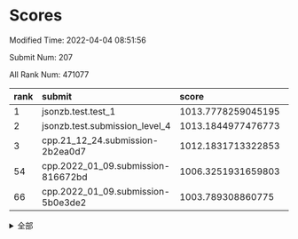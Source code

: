 # Scores

Modified Time: 2022-04-04 08:51:56

Submit Num: 207

All Rank Num: 471077

| rank |               submit               |       score        |       sigma        | pk_num |
| :--- | :--------------------------------- | :----------------- | :----------------- | :----- |
| 1    | jsonzb.test.test_1                 | 1013.7778259045195 | 0.8469292241133864 | 9100   |
| 2    | jsonzb.test.submission_level_4     | 1013.1844977476773 | 0.8169802165732052 | 9101   |
| 3    | cpp.21_12_24.submission-2b2ea0d7   | 1012.1831713322853 | 0.7927725207922257 | 9104   |
| 54   | cpp.2022_01_09.submission-816672bd | 1006.3251931659803 | 0.7218420403502082 | 9104   |
| 66   | cpp.2022_01_09.submission-5b0e3de2 | 1003.789308860775  | 0.7058147195017045 | 9102   |


<details>
<summary>全部</summary>

| rank |                 submit                 |       score        |       sigma        | pk_num |
| :--- | :------------------------------------- | :----------------- | :----------------- | :----- |
| 1    | jsonzb.test.test_1                     | 1013.7778259045195 | 0.8469292241133864 | 9100   |
| 2    | jsonzb.test.submission_level_4         | 1013.1844977476773 | 0.8169802165732052 | 9101   |
| 3    | cpp.21_12_24.submission-2b2ea0d7       | 1012.1831713322853 | 0.7927725207922257 | 9104   |
| 4    | gobigger.level_3.submission_level_3_1  | 1011.8742189285801 | 0.7885310700363838 | 9105   |
| 5    | gobigger.level_3.submission_level_3_26 | 1011.5710072283787 | 0.8059046957566334 | 9100   |
| 6    | gobigger.level_3.submission_level_3_7  | 1011.5693333295189 | 0.8078764550543867 | 9099   |
| 7    | gobigger.level_3.submission_level_3_17 | 1011.1667865168858 | 0.7601970664928214 | 9097   |
| 8    | gobigger.level_3.submission_level_3_49 | 1010.8507028095257 | 0.7460996105335936 | 9104   |
| 9    | gobigger.level_3.submission_level_3_21 | 1010.8258279200024 | 0.7464320146201556 | 9109   |
| 10   | gobigger.level_3.submission_level_3_25 | 1010.695173258224  | 0.7847524791521815 | 9099   |
| 11   | gobigger.level_3.submission_level_3_15 | 1010.5617803457441 | 0.7987724427731319 | 9100   |
| 12   | gobigger.level_3.submission_level_3_22 | 1010.4519212906754 | 0.776809907826777  | 9100   |
| 13   | gobigger.level_3.submission_level_3_46 | 1010.3269798949991 | 0.7770934274123652 | 9104   |
| 14   | gobigger.level_3.submission_level_3_5  | 1010.2924122509166 | 0.7703561932238172 | 9102   |
| 15   | gobigger.level_3.submission_level_3_2  | 1010.2870739838096 | 0.7823107604434022 | 9110   |
| 16   | gobigger.level_3.submission_level_3_14 | 1010.1917508713844 | 0.7711809639334526 | 9104   |
| 17   | gobigger.level_3.submission_level_3_24 | 1010.1720876581945 | 0.7824348141851118 | 9107   |
| 18   | gobigger.level_3.submission_level_3_43 | 1010.1568098861885 | 0.7650022276592556 | 9096   |
| 19   | gobigger.level_3.submission_level_3_45 | 1010.1011162760443 | 0.7579855528789968 | 9102   |
| 20   | gobigger.level_3.submission_level_3_3  | 1010.0860750764651 | 0.7602046257115439 | 9104   |
| 21   | gobigger.level_3.submission_level_3_20 | 1010.0845101313495 | 0.7718644606084272 | 9100   |
| 22   | gobigger.level_3.submission_level_3_23 | 1009.998946260893  | 0.7696593354893609 | 9105   |
| 23   | gobigger.level_3.submission_level_3_38 | 1009.9745557266353 | 0.7496922446504257 | 9101   |
| 24   | gobigger.level_3.submission_level_3_35 | 1009.9710021398251 | 0.7572724762395602 | 9104   |
| 25   | gobigger.level_3.submission_level_3_9  | 1009.9275298482029 | 0.7657955223894907 | 9104   |
| 26   | gobigger.level_3.submission_level_3_28 | 1009.9034242454946 | 0.7664076599723334 | 9103   |
| 27   | gobigger.level_3.submission_level_3_31 | 1009.8687313807176 | 0.7445214862619159 | 9099   |
| 28   | gobigger.level_3.submission_level_3_48 | 1009.8421799662929 | 0.7548400360124212 | 9100   |
| 29   | gobigger.level_3.submission_level_3_4  | 1009.6741683123574 | 0.7461441925300822 | 9101   |
| 30   | gobigger.level_3.submission_level_3_39 | 1009.6727551325492 | 0.7468971196206234 | 9100   |
| 31   | gobigger.level_3.submission_level_3_11 | 1009.6353611467359 | 0.7606023805966017 | 9104   |
| 32   | gobigger.level_3.submission_level_3_33 | 1009.5737804030465 | 0.7734437401045903 | 9108   |
| 33   | gobigger.level_3.submission_level_3_18 | 1009.5729557844263 | 0.7618717537275823 | 9102   |
| 34   | gobigger.level_3.submission_level_3_44 | 1009.5234061358706 | 0.7461374771647072 | 9099   |
| 35   | gobigger.level_3.submission_level_3_27 | 1009.48444523569   | 0.7326406174127363 | 9095   |
| 36   | gobigger.level_3.submission_level_3_8  | 1009.4464418402481 | 0.7367426070325058 | 9105   |
| 37   | gobigger.level_3.submission_level_3_19 | 1009.4010458791046 | 0.7386720226749262 | 9103   |
| 38   | gobigger.level_3.submission_level_3_30 | 1009.3717977330907 | 0.7560063025920066 | 9106   |
| 39   | gobigger.level_3.submission_level_3_12 | 1009.3488721495162 | 0.7597773836560663 | 9105   |
| 40   | gobigger.level_3.submission_level_3_0  | 1009.3258642681454 | 0.7552731980937735 | 9104   |
| 41   | gobigger.level_3.submission_level_3_32 | 1009.3218538947476 | 0.7698862029212343 | 9106   |
| 42   | gobigger.level_3.submission_level_3_10 | 1009.3011757109663 | 0.7607608832344657 | 9107   |
| 43   | gobigger.level_3.submission_level_3_40 | 1009.1563306912224 | 0.7527809403208048 | 9100   |
| 44   | gobigger.level_3.submission_level_3_37 | 1009.1423180533981 | 0.7300629951962802 | 9106   |
| 45   | gobigger.level_3.submission_level_3_6  | 1009.1276864979197 | 0.7544580913829122 | 9106   |
| 46   | gobigger.level_3.submission_level_3_41 | 1009.1081795555353 | 0.7708889167712488 | 9102   |
| 47   | gobigger.level_3.submission_level_3_16 | 1009.0856308354944 | 0.7347437806580965 | 9104   |
| 48   | gobigger.level_3.submission_level_3_42 | 1009.046920977057  | 0.7434592512857107 | 9102   |
| 49   | gobigger.level_3.submission_level_3_34 | 1008.948424570121  | 0.7288419629623195 | 9106   |
| 50   | gobigger.level_3.submission_level_3_36 | 1008.8668943951734 | 0.7610845340380973 | 9107   |
| 51   | gobigger.level_3.submission_level_3_47 | 1008.791710730403  | 0.7378514602070516 | 9105   |
| 52   | gobigger.level_3.submission_level_3_13 | 1008.778475229301  | 0.7532553849218163 | 9099   |
| 53   | gobigger.level_3.submission_level_3_29 | 1008.4350471155116 | 0.7431766165565216 | 9101   |
| 54   | cpp.2022_01_09.submission-816672bd     | 1006.3251931659803 | 0.7218420403502082 | 9104   |
| 55   | gobigger.level_1.submission_level_1_46 | 1004.708246725912  | 0.7235619059409253 | 9105   |
| 56   | gobigger.level_1.submission_level_1_22 | 1004.6358975895176 | 0.7264012851079913 | 9105   |
| 57   | gobigger.level_1.submission_level_1_13 | 1004.5808300185984 | 0.7198746228389633 | 9102   |
| 58   | gobigger.level_1.submission_level_1_11 | 1004.5264680618798 | 0.7153443193280511 | 9107   |
| 59   | gobigger.level_1.submission_level_1_39 | 1004.2583306429541 | 0.7055665907613199 | 9101   |
| 60   | gobigger.level_1.submission_level_1_33 | 1004.0854518957918 | 0.710247269016839  | 9102   |
| 61   | gobigger.level_1.submission_level_1_48 | 1004.0414219222652 | 0.7045379299989549 | 9105   |
| 62   | gobigger.level_1.submission_level_1_2  | 1003.9608090739281 | 0.7094383692443154 | 9100   |
| 63   | gobigger.level_1.submission_level_1_31 | 1003.9182337103571 | 0.7254352665639276 | 9101   |
| 64   | gobigger.level_1.submission_level_1_15 | 1003.8918097357098 | 0.7112178818496637 | 9105   |
| 65   | gobigger.level_1.submission_level_1_42 | 1003.8181056203928 | 0.7132864647715921 | 9102   |
| 66   | cpp.2022_01_09.submission-5b0e3de2     | 1003.789308860775  | 0.7058147195017045 | 9102   |
| 67   | gobigger.level_1.submission_level_1_35 | 1003.7733381735353 | 0.7189792089948919 | 9110   |
| 68   | gobigger.level_1.submission_level_1_4  | 1003.7630041728431 | 0.7183001109322273 | 9103   |
| 69   | gobigger.level_1.submission_level_1_36 | 1003.6748079704324 | 0.7152101472179401 | 9104   |
| 70   | gobigger.level_1.submission_level_1_41 | 1003.6513611749319 | 0.716413054622165  | 9102   |
| 71   | gobigger.level_1.submission_level_1_43 | 1003.5515029046645 | 0.7152127116452833 | 9100   |
| 72   | gobigger.level_1.submission_level_1_8  | 1003.5091976122665 | 0.7199459813186999 | 9103   |
| 73   | gobigger.level_1.submission_level_1_10 | 1003.4959576636772 | 0.7074313933834333 | 9100   |
| 74   | gobigger.level_1.submission_level_1_12 | 1003.4637434563474 | 0.7145052837614405 | 9102   |
| 75   | gobigger.level_1.submission_level_1_26 | 1003.4435191230037 | 0.7163603801169006 | 9104   |
| 76   | gobigger.level_1.submission_level_1_30 | 1003.4304987939826 | 0.7228682780074586 | 9108   |
| 77   | gobigger.level_1.submission_level_1_34 | 1003.3798472107159 | 0.7209212923766796 | 9104   |
| 78   | gobigger.level_1.submission_level_1_32 | 1003.3647895392211 | 0.7086546573083051 | 9103   |
| 79   | gobigger.level_1.submission_level_1_24 | 1003.3614780435067 | 0.7221614433773149 | 9099   |
| 80   | gobigger.level_1.submission_level_1_29 | 1003.3162035598895 | 0.7054977990935604 | 9104   |
| 81   | gobigger.level_1.submission_level_1_25 | 1003.2796682592915 | 0.704318871013094  | 9103   |
| 82   | gobigger.level_1.submission_level_1_21 | 1003.2613680989025 | 0.7088101513837435 | 9103   |
| 83   | gobigger.level_1.submission_level_1_17 | 1003.247199769499  | 0.7118397755027848 | 9105   |
| 84   | gobigger.level_1.submission_level_1_37 | 1003.1861538343104 | 0.7182632663254247 | 9097   |
| 85   | gobigger.level_1.submission_level_1_6  | 1003.1754083672836 | 0.704100275438656  | 9096   |
| 86   | gobigger.level_1.submission_level_1_3  | 1003.1400035079025 | 0.7171969307712487 | 9100   |
| 87   | gobigger.level_1.submission_level_1_0  | 1003.049597297661  | 0.7109701362548957 | 9102   |
| 88   | gobigger.level_1.submission_level_1_9  | 1003.0169040107754 | 0.7027262278639026 | 9102   |
| 89   | gobigger.level_1.submission_level_1_16 | 1003.0055574347307 | 0.7072708687225961 | 9101   |
| 90   | gobigger.level_1.submission_level_1_19 | 1002.9872044467174 | 0.7161138556239338 | 9102   |
| 91   | gobigger.level_1.submission_level_1_5  | 1002.9137227317779 | 0.7128331931654875 | 9100   |
| 92   | gobigger.level_1.submission_level_1_38 | 1002.7939126712773 | 0.7074327354449703 | 9109   |
| 93   | gobigger.level_1.submission_level_1_44 | 1002.7689095255076 | 0.7113632054883375 | 9107   |
| 94   | gobigger.level_1.submission_level_1_27 | 1002.6822315495758 | 0.7167097373660529 | 9105   |
| 95   | gobigger.level_1.submission_level_1_40 | 1002.6600155587453 | 0.7171760445804148 | 9105   |
| 96   | gobigger.level_1.submission_level_1_49 | 1002.6500665420108 | 0.7149459450420895 | 9108   |
| 97   | gobigger.level_1.submission_level_1_45 | 1002.6471264496971 | 0.7185406799906207 | 9103   |
| 98   | gobigger.level_1.submission_level_1_18 | 1002.6446973007961 | 0.7174708111513293 | 9102   |
| 99   | gobigger.level_1.submission_level_1_7  | 1002.6311504804355 | 0.7111855799940862 | 9104   |
| 100  | gobigger.level_1.submission_level_1_28 | 1002.6002704513153 | 0.7041033407163011 | 9106   |
| 101  | gobigger.level_1.submission_level_1_14 | 1002.4872360149117 | 0.6996944894009726 | 9101   |
| 102  | gobigger.level_1.submission_level_1_1  | 1002.391130117666  | 0.708303998462618  | 9105   |
| 103  | gobigger.level_1.submission_level_1_47 | 1002.3455740821622 | 0.714637118690151  | 9103   |
| 104  | gobigger.level_1.submission_level_1_20 | 1002.3134330362325 | 0.7183026509419631 | 9109   |
| 105  | gobigger.level_1.submission_level_1_23 | 1002.1758910113525 | 0.7087901039124594 | 9102   |
| 106  | gobigger.random.submission_random_14   | 997.0544469470307  | 0.7104738545745939 | 9102   |
| 107  | gobigger.random.submission_random_43   | 997.0325870892282  | 0.7199864229092776 | 9104   |
| 108  | gobigger.random.submission_random_12   | 997.0246778087234  | 0.7121253227430343 | 9104   |
| 109  | gobigger.random.submission_random_34   | 997.0101524277133  | 0.7038380211840629 | 9104   |
| 110  | gobigger.random.submission_random_37   | 996.9382344771158  | 0.7234359064361903 | 9101   |
| 111  | gobigger.random.submission_random_22   | 996.9194160253309  | 0.704467747167774  | 9100   |
| 112  | gobigger.random.submission_random_5    | 996.7809304733743  | 0.7004264834391002 | 9099   |
| 113  | gobigger.random.submission_random_3    | 996.7308796663613  | 0.7096419677548792 | 9101   |
| 114  | gobigger.random.submission_random_31   | 996.6982151970966  | 0.696560559388586  | 9100   |
| 115  | gobigger.random.submission_random_39   | 996.5528115815097  | 0.7067821646326774 | 9108   |
| 116  | gobigger.random.submission_random_26   | 996.5392036781016  | 0.6990876659259689 | 9102   |
| 117  | gobigger.random.submission_random_16   | 996.4987914438105  | 0.7100720711463142 | 9098   |
| 118  | gobigger.random.submission_random_38   | 996.4977097740539  | 0.7097677117327099 | 9099   |
| 119  | gobigger.random.submission_random_27   | 996.4430838095767  | 0.7220081283284421 | 9103   |
| 120  | gobigger.random.submission_random_9    | 996.3055304059241  | 0.7097651040032233 | 9101   |
| 121  | gobigger.random.submission_random_46   | 996.3038577762794  | 0.7023939079439585 | 9106   |
| 122  | gobigger.random.submission_random_24   | 996.2920623215769  | 0.7082143929050898 | 9101   |
| 123  | gobigger.random.submission_random_47   | 996.2567966113618  | 0.7022795268791387 | 9101   |
| 124  | gobigger.random.submission_random_21   | 996.2382323829853  | 0.728724643656553  | 9105   |
| 125  | gobigger.random.submission_random_49   | 996.1908513917114  | 0.7154694520156059 | 9101   |
| 126  | gobigger.random.submission_random_25   | 996.1879046799559  | 0.7191735505096583 | 9104   |
| 127  | gobigger.random.submission_random_8    | 996.1825092830765  | 0.7079471668733464 | 9103   |
| 128  | gobigger.random.submission_random_2    | 996.1407302936362  | 0.7239893574156836 | 9103   |
| 129  | gobigger.random.submission_random_1    | 996.0295795963755  | 0.7099458944443663 | 9097   |
| 130  | gobigger.random.submission_random_23   | 996.0047418903179  | 0.7127016085709075 | 9103   |
| 131  | gobigger.random.submission_random_33   | 996.001591193251   | 0.7130769877054344 | 9101   |
| 132  | gobigger.random.submission_random_42   | 995.9644519133182  | 0.7008926282979165 | 9105   |
| 133  | gobigger.random.submission_random_30   | 995.9643421848402  | 0.7086366330677942 | 9104   |
| 134  | gobigger.random.submission_random_45   | 995.9632026097097  | 0.7011681901337941 | 9104   |
| 135  | gobigger.random.submission_random_13   | 995.9540057718152  | 0.7022285743164399 | 9103   |
| 136  | gobigger.random.submission_random_29   | 995.9294342637065  | 0.7109637627227618 | 9105   |
| 137  | gobigger.random.submission_random_44   | 995.9030869401954  | 0.7026590025488821 | 9100   |
| 138  | gobigger.random.submission_random_32   | 995.8939513674339  | 0.7083355847953464 | 9103   |
| 139  | gobigger.random.submission_random_28   | 995.8510829448893  | 0.7109091360009704 | 9103   |
| 140  | gobigger.random.submission_random_48   | 995.7934019294767  | 0.7174873392817178 | 9102   |
| 141  | gobigger.random.submission_random_0    | 995.7302200547471  | 0.7214279272746845 | 9107   |
| 142  | gobigger.random.submission_random_40   | 995.6796176714672  | 0.7010363875075803 | 9105   |
| 143  | gobigger.random.submission_random_20   | 995.6767585868062  | 0.7015505194818786 | 9102   |
| 144  | gobigger.random.submission_random_10   | 995.5158815781673  | 0.7091913573955168 | 9103   |
| 145  | gobigger.random.submission_random_41   | 995.4703622163688  | 0.7248433887088127 | 9101   |
| 146  | gobigger.random.submission_random_6    | 995.4674583216249  | 0.716804056306946  | 9105   |
| 147  | gobigger.random.submission_random_11   | 995.4247810427303  | 0.7037995233048634 | 9102   |
| 148  | gobigger.random.submission_random_36   | 995.4056975826659  | 0.7255329959705703 | 9102   |
| 149  | gobigger.random.submission_random_17   | 995.3968737430016  | 0.7149372625270942 | 9104   |
| 150  | gobigger.random.submission_random_4    | 995.2241380215172  | 0.7276898186656805 | 9099   |
| 151  | gobigger.random.submission_random_15   | 995.1732330684246  | 0.7170237147079386 | 9099   |
| 152  | gobigger.random.submission_random_19   | 995.1508009715683  | 0.7058567550647012 | 9108   |
| 153  | gobigger.random.submission_random_35   | 995.0944102811145  | 0.7162915045021055 | 9104   |
| 154  | gobigger.random.submission_random_7    | 995.0678528869973  | 0.7209207621442962 | 9102   |
| 155  | gobigger.random.submission_random_18   | 994.8878257025102  | 0.7228068556323155 | 9106   |
| 156  | gobigger.level_2.submission_level_2_26 | 994.7974204844215  | 0.7233885969609116 | 9101   |
| 157  | gobigger.level_2.submission_level_2_40 | 994.3725612278816  | 0.7321568449552958 | 9108   |
| 158  | gobigger.level_2.submission_level_2_20 | 994.2758961134153  | 0.739307617221569  | 9102   |
| 159  | gobigger.level_2.submission_level_2_33 | 993.9742783041494  | 0.7344649849142864 | 9107   |
| 160  | gobigger.level_2.submission_level_2_42 | 993.7892135916292  | 0.7258699227882491 | 9106   |
| 161  | gobigger.level_2.submission_level_2_32 | 993.6999095198601  | 0.7355237910925885 | 9101   |
| 162  | gobigger.level_2.submission_level_2_2  | 993.4638924564816  | 0.720250625829906  | 9108   |
| 163  | gobigger.level_2.submission_level_2_44 | 993.4436137179168  | 0.7580451895970144 | 9106   |
| 164  | gobigger.level_2.submission_level_2_46 | 993.4115301843907  | 0.7347298257758027 | 9105   |
| 165  | gobigger.level_2.submission_level_2_17 | 993.2252450078553  | 0.7382118268545462 | 9105   |
| 166  | gobigger.level_2.submission_level_2_37 | 993.01331705595    | 0.7196786153697248 | 9101   |
| 167  | gobigger.level_2.submission_level_2_30 | 993.0071527808864  | 0.7317563859989233 | 9098   |
| 168  | gobigger.level_2.submission_level_2_8  | 993.0025567671902  | 0.7258769083114381 | 9108   |
| 169  | gobigger.level_2.submission_level_2_35 | 992.8734369342059  | 0.7434437416063695 | 9099   |
| 170  | gobigger.level_2.submission_level_2_4  | 992.8069044783095  | 0.721894183822618  | 9097   |
| 171  | gobigger.level_2.submission_level_2_12 | 992.5833165217489  | 0.7438145602243897 | 9107   |
| 172  | gobigger.level_2.submission_level_2_45 | 992.5607831629344  | 0.7480321653916279 | 9104   |
| 173  | gobigger.level_2.submission_level_2_5  | 992.4988640819843  | 0.7489447861032005 | 9106   |
| 174  | gobigger.level_2.submission_level_2_41 | 992.3764335962207  | 0.7236775891318757 | 9097   |
| 175  | gobigger.level_2.submission_level_2_13 | 992.3719488252907  | 0.7551312093232144 | 9102   |
| 176  | gobigger.level_2.submission_level_2_23 | 992.299002060772   | 0.7321076090545517 | 9102   |
| 177  | gobigger.level_2.submission_level_2_25 | 992.269243367438   | 0.7280060148427798 | 9105   |
| 178  | gobigger.level_2.submission_level_2_0  | 992.2601938952901  | 0.7436595038846511 | 9103   |
| 179  | gobigger.level_2.submission_level_2_47 | 992.2537328512159  | 0.7441530601390465 | 9107   |
| 180  | gobigger.level_2.submission_level_2_16 | 992.0979278046312  | 0.7351261146313497 | 9105   |
| 181  | gobigger.level_2.submission_level_2_21 | 992.0114752494968  | 0.7529618399781733 | 9099   |
| 182  | gobigger.level_2.submission_level_2_6  | 992.0049456001029  | 0.7593229829720445 | 9111   |
| 183  | gobigger.level_2.submission_level_2_49 | 991.954942184347   | 0.7503904341462649 | 9100   |
| 184  | gobigger.level_2.submission_level_2_27 | 991.8393126213111  | 0.7454958547339493 | 9099   |
| 185  | gobigger.level_2.submission_level_2_18 | 991.8377457394271  | 0.7490518063856285 | 9101   |
| 186  | gobigger.level_2.submission_level_2_19 | 991.7891419646843  | 0.7353455294696984 | 9104   |
| 187  | gobigger.level_2.submission_level_2_36 | 991.7554246249629  | 0.7474961113662274 | 9104   |
| 188  | gobigger.level_2.submission_level_2_43 | 991.7170368087552  | 0.7504409736671698 | 9108   |
| 189  | gobigger.level_2.submission_level_2_14 | 991.713899510435   | 0.7343703287872494 | 9101   |
| 190  | gobigger.level_2.submission_level_2_29 | 991.692383606384   | 0.7389808763042014 | 9099   |
| 191  | gobigger.level_2.submission_level_2_15 | 991.6651730944614  | 0.7494715384599401 | 9102   |
| 192  | gobigger.level_2.submission_level_2_24 | 991.6287839625483  | 0.7545816262120971 | 9101   |
| 193  | gobigger.level_2.submission_level_2_38 | 991.5858552706743  | 0.7432164720879009 | 9101   |
| 194  | gobigger.level_2.submission_level_2_31 | 991.5786594136639  | 0.7325692845471675 | 9105   |
| 195  | gobigger.level_2.submission_level_2_3  | 991.5142118442337  | 0.7516967230152335 | 9102   |
| 196  | gobigger.level_2.submission_level_2_22 | 991.4458223902545  | 0.7453056004866946 | 9102   |
| 197  | gobigger.level_2.submission_level_2_48 | 991.364653875955   | 0.7415918221655213 | 9105   |
| 198  | gobigger.level_2.submission_level_2_10 | 991.0948011017593  | 0.7402890512102854 | 9104   |
| 199  | gobigger.level_2.submission_level_2_39 | 990.9470619910144  | 0.7660245985795266 | 9102   |
| 200  | gobigger.level_2.submission_level_2_28 | 990.8750749498932  | 0.7852145077786501 | 9103   |
| 201  | gobigger.level_2.submission_level_2_34 | 990.8135500358409  | 0.7758921487699955 | 9099   |
| 202  | gobigger.level_2.submission_level_2_1  | 990.7584753064878  | 0.74253197898881   | 9105   |
| 203  | gobigger.level_2.submission_level_2_9  | 990.5984974167168  | 0.7629322769485132 | 9103   |
| 204  | gobigger.level_2.submission_level_2_7  | 990.2164105082177  | 0.7613555492908601 | 9108   |
| 205  | gobigger.level_2.submission_level_2_11 | 990.0057391936698  | 0.7906881460961899 | 9105   |
| 206  | gobigger.none.submission_none_1        | 978.6797861304591  | 1.199386229122197  | 9101   |
| 207  | gobigger.none.submission_none_0        | 975.0393263680488  | 1.4176833424177915 | 9105   |

</details>